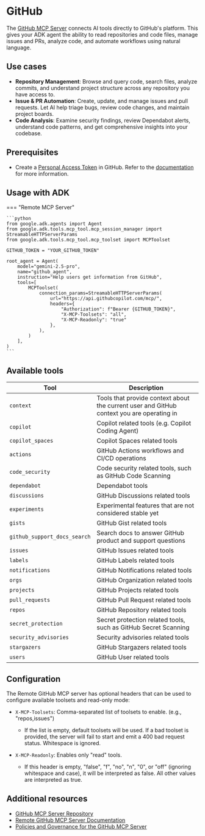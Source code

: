 # GitHub

The [GitHub MCP Server](https://github.com/github/github-mcp-server) connects AI
tools directly to GitHub's platform. This gives your ADK agent the ability to
read repositories and code files, manage issues and PRs, analyze code, and
automate workflows using natural language.

## Use cases

- **Repository Management**: Browse and query code, search files, analyze
  commits, and understand project structure across any repository you have
  access to.
- **Issue & PR Automation**: Create, update, and manage issues and pull
  requests. Let AI help triage bugs, review code changes, and maintain project
  boards.
- **Code Analysis**: Examine security findings, review Dependabot alerts,
  understand code patterns, and get comprehensive insights into your codebase.

## Prerequisites

- Create a
  [Personal Access Token](https://github.com/settings/personal-access-tokens/new) in GitHub. Refer to the [documentation](https://docs.github.com/en/authentication/keeping-your-account-and-data-secure/managing-your-personal-access-tokens) for more information.

## Usage with ADK

=== "Remote MCP Server"

    ```python
    from google.adk.agents import Agent
    from google.adk.tools.mcp_tool.mcp_session_manager import StreamableHTTPServerParams
    from google.adk.tools.mcp_tool.mcp_toolset import MCPToolset

    GITHUB_TOKEN = "YOUR_GITHUB_TOKEN"

    root_agent = Agent(
        model="gemini-2.5-pro",
        name="github_agent",
        instruction="Help users get information from GitHub",
        tools=[
            MCPToolset(
                connection_params=StreamableHTTPServerParams(
                    url="https://api.githubcopilot.com/mcp/",
                    headers={
                        "Authorization": f"Bearer {GITHUB_TOKEN}",
                        "X-MCP-Toolsets": "all",
                        "X-MCP-Readonly": "true"
                    },
                ),
            )
        ],
    )
    ```

## Available tools

Tool | Description
---- | -----------
`context` | Tools that provide context about the current user and GitHub context you are operating in
`copilot` | Copilot related tools (e.g. Copilot Coding Agent)
`copilot_spaces` | Copilot Spaces related tools
`actions` | GitHub Actions workflows and CI/CD operations
`code_security` | Code security related tools, such as GitHub Code Scanning
`dependabot` | Dependabot tools
`discussions` | GitHub Discussions related tools
`experiments` | Experimental features that are not considered stable yet
`gists` | GitHub Gist related tools
`github_support_docs_search` | Search docs to answer GitHub product and support questions
`issues` | GitHub Issues related tools
`labels` | GitHub Labels related tools
`notifications` | GitHub Notifications related tools
`orgs` | GitHub Organization related tools
`projects` | GitHub Projects related tools
`pull_requests` | GitHub Pull Request related tools
`repos` | GitHub Repository related tools
`secret_protection` | Secret protection related tools, such as GitHub Secret Scanning
`security_advisories` | Security advisories related tools
`stargazers` | GitHub Stargazers related tools
`users` | GitHub User related tools

## Configuration

The Remote GitHub MCP server has optional headers that can be used to configure
available toolsets and read-only mode:

- `X-MCP-Toolsets`: Comma-separated list of toolsets to enable. (e.g., "repos,issues")
    - If the list is empty, default toolsets will be used. If a bad toolset is
      provided, the server will fail to start and emit a 400 bad request status.
      Whitespace is ignored.

- `X-MCP-Readonly`: Enables only "read" tools.
    - If this header is empty, "false", "f", "no", "n", "0", or "off" (ignoring
      whitespace and case), it will be interpreted as false. All other values
      are interpreted as true.


## Additional resources

- [GitHub MCP Server Repository](https://github.com/github/github-mcp-server)
- [Remote GitHub MCP Server Documentation](https://github.com/github/github-mcp-server/blob/main/docs/remote-server.md)
- [Policies and Governance for the GitHub MCP Server](https://github.com/github/github-mcp-server/blob/main/docs/policies-and-governance.md)
